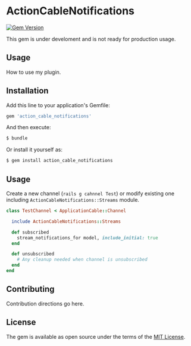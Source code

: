 # ActionCableNotifications
[![Gem Version](https://badge.fury.io/rb/action_cable_notifications.svg)](https://badge.fury.io/rb/action_cable_notifications)

This gem is under develoment and is not ready for production usage.

## Usage
How to use my plugin.

## Installation
Add this line to your application's Gemfile:

```ruby
gem 'action_cable_notifications'
```

And then execute:
```bash
$ bundle
```

Or install it yourself as:
```bash
$ gem install action_cable_notifications
```

## Usage
Create a new channel (`rails g cahnnel Test`) or modify existing one including `ActionCableNotifications::Streams` module. 

```ruby
class TestChannel < ApplicationCable::Channel

  include ActionCableNotifications::Streams

  def subscribed
    stream_notifications_for model, include_initial: true
  end

  def unsubscribed
    # Any cleanup needed when channel is unsubscribed
  end
end
```

## Contributing
Contribution directions go here.

## License
The gem is available as open source under the terms of the [MIT License](http://opensource.org/licenses/MIT).


